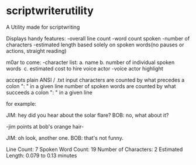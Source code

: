 # scriptwriterutility
A Utility made for scriptwriting

Displays handy features:
-overall line count
-word count spoken
-number of characters
-estimated length based solely on spoken words(no pauses or actions, straight reading)

m0ar to come:
-character list:
  a. name
  b. number of individual spoken words
  c. estimated cost to hire voice actor
-voice actor highlight

accepts plain ANSI / .txt input
characters are counted by what precedes a colon ": " in a given line
number of spoken words are counted by what succeeds a colon ": " in a given line

for example:

  JIM: hey did you hear about the solar flare?
  BOB: no, what about it?

-jim points at bob's orange hair-

  JIM: oh look, another one.
  BOB: that's not funny.
  
Line Count: 7
Spoken Word Count: 19
Number of Characters: 2
Estimated Length: 0.079 to 0.13 minutes

